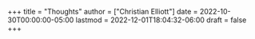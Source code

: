 +++
title = "Thoughts"
author = ["Christian Elliott"]
date = 2022-10-30T00:00:00-05:00
lastmod = 2022-12-01T18:04:32-06:00
draft = false
+++
